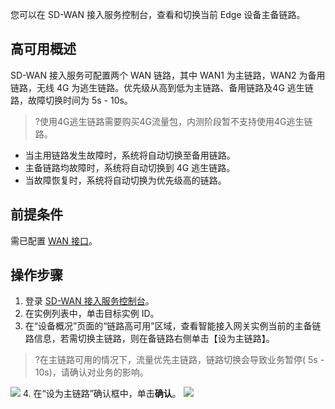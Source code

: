 您可以在 SD-WAN 接入服务控制台，查看和切换当前 Edge 设备主备链路。

## 高可用概述

SD-WAN 接入服务可配置两个 WAN 链路，其中 WAN1 为主链路，WAN2 为备用链路，无线 4G 为逃生链路。优先级从高到低为主链路、备用链路及4G 逃生链路，故障切换时间为 5s - 10s。
>?使用4G逃生链路需要购买4G流量包，内测阶段暂不支持使用4G逃生链路。
>
- 当主用链路发生故障时，系统将自动切换至备用链路。
- 主备链路均故障时，系统将自动切换到 4G 逃生链路。
- 当故障恢复时，系统将自动切换为优先级高的链路。

## 前提条件

需已配置 [WAN 接口](https://cloud.tencent.com/document/product/1277/47271)。

## 操作步骤
1. 登录 [SD-WAN 接入服务控制台](https://console.cloud.tencent.com/sas/edge)。
2. 在实例列表中，单击目标实例 ID。
3. 在“设备概况”页面的“链路高可用”区域，查看智能接入网关实例当前的主备链路信息，若需切换主链路，则在备链路右侧单击【设为主链路】。
>?在主链路可用的情况下，流量优先主链路，链路切换会导致业务暂停( 5s - 10s)，请确认对业务的影响。
>
   ![](https://main.qcloudimg.com/raw/b3e22bd77824de3f1b92150813b53f48.png)
4. 在“设为主链路”确认框中，单击**确认**。
   ![](https://main.qcloudimg.com/raw/5e872e9b10a851872caef0dad4e7b206.png)

